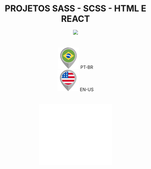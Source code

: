 
<div align = "center">


# PROJETOS SASS - SCSS - HTML E REACT 

<img  height = "100em" src="https://cdn.jsdelivr.net/gh/devicons/devicon/icons/sass/sass-original.svg" />
          


#

  <div align="center">
<img  height="70em" src="https://github.com/LeandroDukievicz/LeandroDukievicz/blob/main/brazil.png" > PT-BR <br>
</div>   


  <div align="center">
<img  height="70em" src="https://github.com/LeandroDukievicz/LeandroDukievicz/blob/main/united-states.png" > EN-US <br>
</div>   


#






  <div align="center">
<a  href="https://github.com/LeandroDukievicz" target="_blank"><img  height="200em" src="https://github.com/LeandroDukievicz/LeandroDukievicz/blob/main/home.gif" target="_blank">
</div>     



